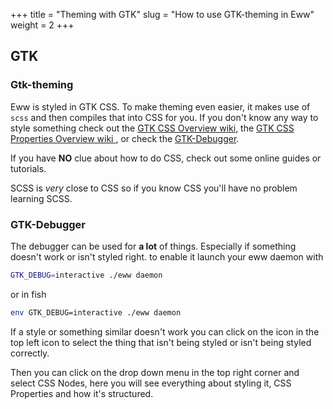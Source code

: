 +++
title = "Theming with GTK"
slug = "How to use GTK-theming in Eww"
weight = 2
+++

## GTK

### Gtk-theming

Eww is styled in GTK CSS.
To make theming even easier, it makes use of `scss` and then compiles that into CSS for you.
If you don't know any way to style something check out the [GTK CSS Overview wiki](https://developer.gnome.org/gtk3/stable/chap-css-overview.html),
the [GTK CSS Properties Overview wiki ](https://developer.gnome.org/gtk3/stable/chap-css-properties.html),
or check the [GTK-Debugger](#gtk-debugger).

If you have **NO** clue about how to do CSS, check out some online guides or tutorials.

SCSS is _very_ close to CSS so if you know CSS you'll have no problem learning SCSS.

### GTK-Debugger

The debugger can be used for **a lot** of things. Especially if something doesn't work or isn't styled right. to enable it launch your eww daemon with

```bash
GTK_DEBUG=interactive ./eww daemon
```

or in fish

```bash
env GTK_DEBUG=interactive ./eww daemon
```

If a style or something similar doesn't work you can click on the icon in the top left icon to select the thing that isn't being styled or isn't being styled correctly.

Then you can click on the drop down menu in the top right corner and select CSS Nodes, here you will see everything about styling it, CSS Properties and how it's structured.
